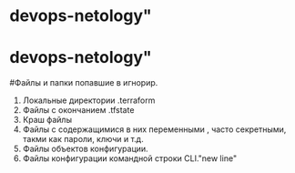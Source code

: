 # devops-netology"
# devops-netology"

#Файлы и папки попавшие в  игнорир.
1. Локальные директории .terraform  
2. Файлы с окончанием .tfstate  
3. Краш файлы
4. Файлы с содержащимися в них переменными , часто  секретными, такми как пароли, ключи и т.д.  
5. Файлы объектов конфигурации.
6. Файлы конфигурации командной строки CLI."new line" 
